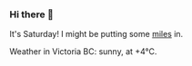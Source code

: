 ### Hi there :wave:

It's Saturday! I might be putting some [miles](https://www.strava.com/athletes/889963) in.

Weather in Victoria BC: sunny, at +4°C.
